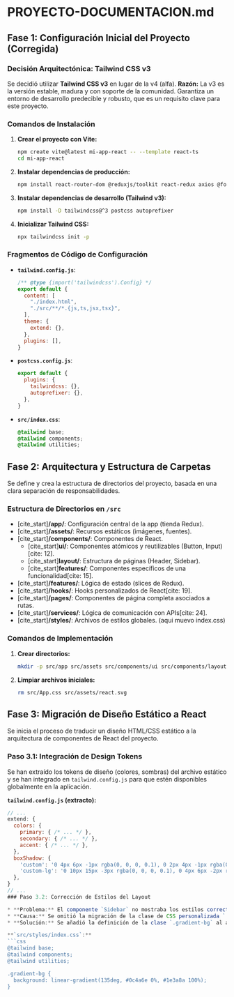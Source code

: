 # PROYECTO-DOCUMENTACION.md

## Fase 1: Configuración Inicial del Proyecto (Corregida)

### Decisión Arquitectónica: Tailwind CSS v3

Se decidió utilizar **Tailwind CSS v3** en lugar de la v4 (alfa).
**Razón:** La v3 es la versión estable, madura y con soporte de la comunidad. Garantiza un entorno de desarrollo predecible y robusto, que es un requisito clave para este proyecto.

### Comandos de Instalación

1.  **Crear el proyecto con Vite:**
    ```bash
    npm create vite@latest mi-app-react -- --template react-ts
    cd mi-app-react
    ```

2.  **Instalar dependencias de producción:**
    ```bash
    npm install react-router-dom @reduxjs/toolkit react-redux axios @fortawesome/fontawesome-svg-core @fortawesome/free-solid-svg-icons @fortawesome/react-fontawesome clsx tailwind-merge class-variance-authority
    ```

3.  **Instalar dependencias de desarrollo (Tailwind v3):**
    ```bash
    npm install -D tailwindcss@^3 postcss autoprefixer
    ```

4.  **Inicializar Tailwind CSS:**
    ```bash
    npx tailwindcss init -p
    ```

### Fragmentos de Código de Configuración

* **`tailwind.config.js`**:
    ```javascript
    /** @type {import('tailwindcss').Config} */
    export default {
      content: [
        "./index.html",
        "./src/**/*.{js,ts,jsx,tsx}",
      ],
      theme: {
        extend: {},
      },
      plugins: [],
    }
    ```

* **`postcss.config.js`**:
    ```javascript
    export default {
      plugins: {
        tailwindcss: {},
        autoprefixer: {},
      },
    }
    ```

* **`src/index.css`**:
    ```css
    @tailwind base;
    @tailwind components;
    @tailwind utilities;
    ```
## Fase 2: Arquitectura y Estructura de Carpetas

Se define y crea la estructura de directorios del proyecto, basada en una clara separación de responsabilidades.

### Estructura de Directorios en `/src`

* [cite_start]**/app/**: Configuración central de la app (tienda Redux).
* [cite_start]**/assets/**: Recursos estáticos (imágenes, fuentes).
* [cite_start]**/components/**: Componentes de React.
    * [cite_start]**ui/**: Componentes atómicos y reutilizables (Button, Input)[cite: 12].
    * [cite_start]**layout/**: Estructura de páginas (Header, Sidebar).
    * [cite_start]**features/**: Componentes específicos de una funcionalidad[cite: 15].
* [cite_start]**/features/**: Lógica de estado (slices de Redux).
* [cite_start]**/hooks/**: Hooks personalizados de React[cite: 19].
* [cite_start]**/pages/**: Componentes de página completa asociados a rutas.
* [cite_start]**/services/**: Lógica de comunicación con APIs[cite: 24].
* [cite_start]**/styles/**: Archivos de estilos globales. (aqui muevo index.css)

### Comandos de Implementación

1.  **Crear directorios:**
    ```bash
    mkdir -p src/app src/assets src/components/ui src/components/layout src/components/features/chat src/features/chat src/hooks src/pages src/services src/styles
    ```
2.  **Limpiar archivos iniciales:**
    ```bash
    rm src/App.css src/assets/react.svg
    ```
## Fase 3: Migración de Diseño Estático a React

Se inicia el proceso de traducir un diseño HTML/CSS estático a la arquitectura de componentes de React del proyecto.

### Paso 3.1: Integración de Design Tokens

Se han extraído los tokens de diseño (colores, sombras) del archivo estático y se han integrado en `tailwind.config.js` para que estén disponibles globalmente en la aplicación.

**`tailwind.config.js` (extracto):**
```javascript
// ...
extend: {
  colors: {
    primary: { /* ... */ },
    secondary: { /* ... */ },
    accent: { /* ... */ },
  },
  boxShadow: {
    'custom': '0 4px 6px -1px rgba(0, 0, 0, 0.1), 0 2px 4px -1px rgba(0, 0, 0, 0.06)',
    'custom-lg': '0 10px 15px -3px rgba(0, 0, 0, 0.1), 0 4px 6px -2px rgba(0, 0, 0, 0.05)',
  },
}
// ...
### Paso 3.2: Corrección de Estilos del Layout

* **Problema:** El componente `Sidebar` no mostraba los estilos correctos (fondo, color de texto).
* **Causa:** Se omitió la migración de la clase de CSS personalizada `.gradient-bg` del archivo estático original.
* **Solución:** Se añadió la definición de la clase `.gradient-bg` al archivo global `src/styles/index.css` para que esté disponible en toda la aplicación.

**`src/styles/index.css`:**
```css
@tailwind base;
@tailwind components;
@tailwind utilities;

.gradient-bg {
  background: linear-gradient(135deg, #0c4a6e 0%, #1e3a8a 100%);
}

